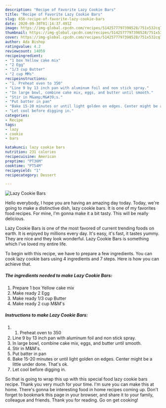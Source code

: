 ```yaml
---
description: "Recipe of Favorite Lazy Cookie Bars"
title: "Recipe of Favorite Lazy Cookie Bars"
slug: 656-recipe-of-favorite-lazy-cookie-bars
date: 2020-09-30T01:14:37.491Z
image: https://img-global.cpcdn.com/recipes/5142577797398528/751x532cq70/lazy-cookie-bars-recipe-main-photo.jpg
thumbnail: https://img-global.cpcdn.com/recipes/5142577797398528/751x532cq70/lazy-cookie-bars-recipe-main-photo.jpg
cover: https://img-global.cpcdn.com/recipes/5142577797398528/751x532cq70/lazy-cookie-bars-recipe-main-photo.jpg
author: Ada Bishop
ratingvalue: 4.2
reviewcount: 14059
recipeingredient:
- "1 box Yellow cake mix"
- "2 Egg"
- "1/3 cup Butter"
- "2 cup MMs"
recipeinstructions:
- "1. Preheat oven to 350"
- "Line 9 by 13 inch pan with aluminum foil and non stick spray."
- "In large bowl, combine cake mix, eggs, and butter until smooth."
- "Stir in M&amp;M&#39;s."
- "Put batter in pan"
- "Bake 15-20 minutes or until light golden on edges. Center might be a little under done. That&#39;s ok."
- "Let cool before digging in."
categories:
- Recipe
tags:
- lazy
- cookie
- bars

katakunci: lazy cookie bars 
nutrition: 231 calories
recipecuisine: American
preptime: "PT36M"
cooktime: "PT54M"
recipeyield: "1"
recipecategory: Dessert

---
```



![Lazy Cookie Bars](https://img-global.cpcdn.com/recipes/5142577797398528/751x532cq70/lazy-cookie-bars-recipe-main-photo.jpg)

Hello everybody, I hope you are having an amazing day today. Today, we're going to make a distinctive dish, lazy cookie bars. It is one of my favorites food recipes. For mine, I'm gonna make it a bit tasty. This will be really delicious.



Lazy Cookie Bars is one of the most favored of current trending foods on earth. It is enjoyed by millions every day. It's easy, it's fast, it tastes yummy. They are nice and they look wonderful. Lazy Cookie Bars is something which I've loved my entire life.


To begin with this recipe, we have to prepare a few ingredients. You can cook lazy cookie bars using 4 ingredients and 7 steps. Here is how you can achieve that.

<!--inarticleads1-->

##### The ingredients needed to make Lazy Cookie Bars:

1. Prepare 1 box Yellow cake mix
1. Make ready 2 Egg
1. Make ready 1/3 cup Butter
1. Make ready 2 cup M&amp;M&#39;s




<!--inarticleads2-->

##### Instructions to make Lazy Cookie Bars:

1. 1. Preheat oven to 350
1. Line 9 by 13 inch pan with aluminum foil and non stick spray.
1. In large bowl, combine cake mix, eggs, and butter until smooth.
1. Stir in M&amp;M&#39;s.
1. Put batter in pan
1. Bake 15-20 minutes or until light golden on edges. Center might be a little under done. That&#39;s ok.
1. Let cool before digging in.




So that is going to wrap this up with this special food lazy cookie bars recipe. Thank you very much for your time. I'm sure you can make this at home. There's gonna be interesting food in home recipes coming up. Don't forget to bookmark this page in your browser, and share it to your family, colleague and friends. Thank you for reading. Go on get cooking!
